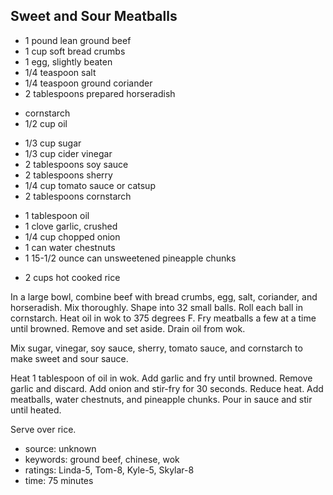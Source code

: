 Sweet and Sour Meatballs
------------------------

- 1 pound lean ground beef
- 1 cup soft bread crumbs
- 1 egg, slightly beaten
- 1/4 teaspoon salt
- 1/4 teaspoon ground coriander
- 2 tablespoons prepared horseradish
<!-- -->
- cornstarch
- 1/2 cup oil
<!-- -->
- 1/3 cup sugar
- 1/3 cup cider vinegar
- 2 tablespoons soy sauce
- 2 tablespoons sherry
- 1/4 cup tomato sauce or catsup
- 2 tablespoons cornstarch
<!-- -->
- 1 tablespoon oil
- 1 clove garlic, crushed
- 1/4 cup chopped onion
- 1 can water chestnuts
- 1 15-1/2 ounce can unsweetened pineapple chunks
<!-- -->
- 2 cups hot cooked rice

In a large bowl, combine beef with bread crumbs, egg, salt, coriander,
and horseradish.  Mix thoroughly.  Shape into 32 small balls.  Roll
each ball in cornstarch.  Heat oil in wok to 375 degrees F.  Fry
meatballs a few at a time until browned.  Remove and set aside.  Drain
oil from wok.

Mix sugar, vinegar, soy sauce, sherry, tomato sauce, and cornstarch to
make sweet and sour sauce.

Heat 1 tablespoon of oil in wok.  Add garlic and fry until browned.
Remove garlic and discard.  Add onion and stir-fry for 30 seconds.
Reduce heat.  Add meatballs, water chestnuts, and pineapple chunks.
Pour in sauce and stir until heated.

Serve over rice.

- source: unknown
- keywords: ground beef, chinese, wok
- ratings: Linda-5, Tom-8, Kyle-5, Skylar-8
- time: 75 minutes

